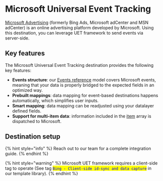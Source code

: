 # Microsoft Universal Event Tracking

[Microsoft Advertising](https://ads.microsoft.com) (formerly Bing Ads, Microsoft adCenter and MSN adCenter) is an online advertising platform developed by Microsoft. Using this destination, you can leverage UET framework to send events via server-side.

## Key features

The Microsoft Universal Event Tracking destination provides the following key features:

* **Events structure**: our [Events reference](https://community.commandersact.com/platform-x/developers/tracking/events-reference) model covers Microsoft events, meaning that your data is properly bridged to the expected fields in an optimized way.
* **Prebuilt mappings**: data mapping for event-based destinations happens automatically, which simplifies user inputs.
* **Smart mapping**: data mapping can be readjusted using your datalayer defined fields.&#x20;
* **Support for multi-item data**: information included in the [item](https://community.commandersact.com/platform-x/developers/tracking/events-reference#item) array is dispatched to Microsoft.

## Destination setup

{% hint style="info" %}
Reach out to our team for a complete integration guide.
{% endhint %}

{% hint style="warning" %}
Microsoft UET framework requires a client-side tag to operate (See tag <mark style="color:blue;">`Bing - Client-side id-sync and data capture`</mark>  in our template library).
{% endhint %}

